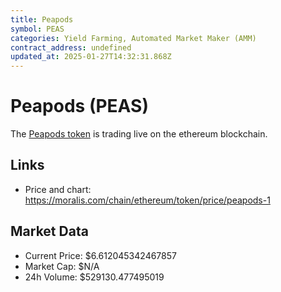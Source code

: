 ```yaml
---
title: Peapods
symbol: PEAS
categories: Yield Farming, Automated Market Maker (AMM)
contract_address: undefined
updated_at: 2025-01-27T14:32:31.868Z
---
```


# Peapods (PEAS)
The [Peapods token](https://moralis.com/chain/ethereum/token/price/peapods-1) is trading live on the ethereum blockchain.

## Links
- Price and chart: https://moralis.com/chain/ethereum/token/price/peapods-1

## Market Data
- Current Price: $6.612045342467857
- Market Cap: $N/A
- 24h Volume: $529130.477495019
